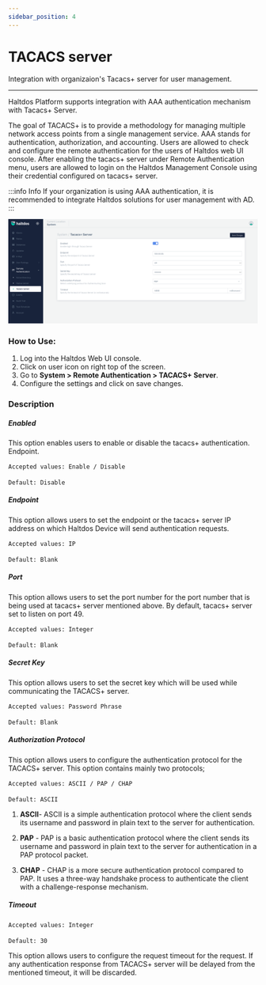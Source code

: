 ```yaml
---
sidebar_position: 4
---
```


# TACACS server

Integration with organizaion's Tacacs+ server for user management.

---

Haltdos Platform supports integration with AAA authentication mechanism with Tacacs+ Server.

The goal of TACACS+ is to provide a methodology for managing multiple network access points from a single management service. AAA stands for authentication, authorization, and accounting. Users are allowed to check and configure the remote authentication for the users of Haltdos web UI console. After enabling the tacacs+ server under Remote Authentication menu, users are allowed to login on the Haltdos Management Console using their credential configured on tacacs+ server.


:::info Info
If your organization is using AAA authentication, it is recommended to integrate Haltdos solutions for user management with AD.
:::

![activedirectory](/img/platform/v7/docs/tacacs.png)

### How to Use:

1. Log into the Haltdos Web UI console.
2. Click on user icon on right top of the screen.
3. Go to **System > Remote Authentication > TACACS+ Server**.
4. Configure the settings and click on save changes.

### Description

##### **Enabled**

This option enables users to enable or disable the tacacs+ authentication.
Endpoint.

    Accepted values: Enable / Disable

    Default: Disable 

##### **Endpoint**

This option allows users to set the endpoint or the tacacs+ server IP address on which Haltdos Device will send authentication requests.

    Accepted values: IP

    Default: Blank 

##### **Port**

This option allows users to set the port number for the port number that is being used at tacacs+ server mentioned above. By default, tacacs+ server set to listen on port 49.

    Accepted values: Integer

    Default: Blank 

##### **Secret Key**

This option allows users to set the secret key which will be used while communicating the TACACS+ server.

    Accepted values: Password Phrase

    Default: Blank 

##### **Authorization Protocol**

This option allows users to configure the authentication protocol for the TACACS+ server. This option contains mainly two protocols;

    Accepted values: ASCII / PAP / CHAP

    Default: ASCII 

1. **ASCII**- ASCII is a simple authentication protocol where the client sends its username and password in plain text to the server for authentication.

2. **PAP** - PAP is a basic authentication protocol where the client sends its username and password in plain text to the server for authentication in a PAP protocol packet.

3. **CHAP** - CHAP is a more secure authentication protocol compared to PAP. It uses a three-way handshake process to authenticate the client with a challenge-response mechanism.

##### **Timeout**

    Accepted values: Integer

    Default: 30 

This option allows users to configure the request timeout for the request. If any authentication response from TACACS+ server will be delayed from the mentioned timeout, it will be discarded.